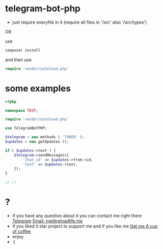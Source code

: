 # telegram-bot-php

* just require everyfile in it (require all files in '/src' also '/src/types')

OR

use 
```bash
composer install
```

and then use
```php
require 'vendor/autoload.php'
```


# some examples

```php
<?php

namespace TEST;

require 'vendor/autoload.php'

use TelegramBotPHP;

$telegram = new methods ( 'TOKEN' );
$updates = new getUpdates ();

if ( $updates->text ) {
    $telegram->sendMessages([
        'chat_id' => $updates->from->id,
        'text' => $updates->text,
    ]);
}

// :)

```


# ?

* if you have any question about it you can contact me right there [Telegram](tg://resolve?domain=reloadlife) [Email: me@reloadlife.me](mailto:me@reloadlife.me)
* if you liked it star project to support me and if you like me [Get me A cup of coffee](https://zarinp.al/216172)
* enjoy 
* :)